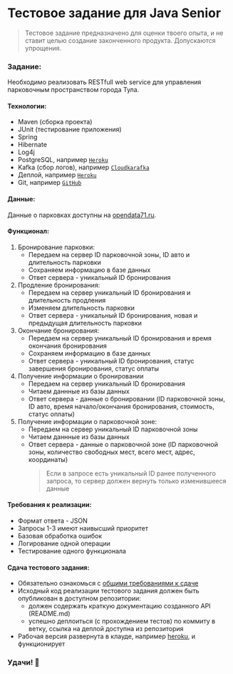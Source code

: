 # Тестовое задание для Java Senior

> Тестовое задание предназначено для оценки твоего опыта, и не ставит целью создание законченного продукта. Допускаются упрощения.

### Задание:

Необходимо реализовать RESTfull web service для управления парковочным пространством города Тула.

#### Технологии:

- Maven (сборка проекта)
- JUnit (тестирование приложения)
- Spring
- Hibernate
- Log4j
- PostgreSQL, например [`Heroku`](https://www.heroku.com/postgres)
- Kafka (сбор логов), например [`Сloudkarafka`](https://www.cloudkarafka.com/)
- Деплой, например [`Heroku`](https://www.heroku.com/)
- Git, например [`GitHub`](https://github.com)

#### Данные:

Данные о парковках доступны на [opendata71.ru](https://www.opendata71.ru/opendata/7107535139-ppgt).

#### Функционал:

1. Бронирование парковки:
   - Передаем на сервер ID парковочной зоны, ID авто и длительность парковки
   - Сохраняем информацию в базе данных
   - Ответ сервера - уникальный ID бронирования
2. Продление бронирования:
   - Передаем на сервер уникальный ID бронирования и длительность продления
   - Изменяем длительность парковки
   - Ответ сервера - уникальный ID бронирования, новая и предыдущая длительность парковки
3. Окончание бронирования:
   - Передаем на сервер уникальный ID бронирования и время окончания бронирования
   - Сохраняем информацию в базе данных
   - Ответ сервера - уникальный ID бронирования, статус завершения бронирования, статус оплаты
4. Получение информации о бронировании
   - Передаем на сервер уникальный ID бронирования
   - Читаем даннные из базы данных
   - Ответ сервера - данные о бронировании (ID парковочной зоны, ID авто, время начало/окончания бронирования, стоимость, статус оплаты)
5. Получение информации о парковочной зоне:
   - Передаем на сервер уникальный ID парковочной зоны
   - Читаем даннные из базы данных
   - Ответ сервера - данные о парковочной зоне (ID парковочной зоны, количество свободных мест, всего мест, адрес, координаты)
     > Если в запросе есть уникальный ID ранее полученного запроса, то сервер должен вернуть только изменившееся данные

#### Требования к реализации:

- Формат ответа - JSON
- Запросы 1-3 имеют наивысший приоритет
- Базовая обработка ошибок
- Логирование одной операции
- Тестирование одного функционала

#### Сдача тестового задания:

- Обязательно ознакомься с [общими требованиями к сдаче](../index.md)
- Исходный код реализации тестового задания должен быть опубликован в доступном репозитории:
  - должен содержать краткую документацию созданного API (README.md)
  - успешно деплоиться (с прохождением тестов) по коммиту в ветку, ссылка на деплой доступна из репозитория
- Рабочая версия развернута в клауде, например [heroku](https://www.heroku.com/), и функционирует

### Удачи! :rocket:
